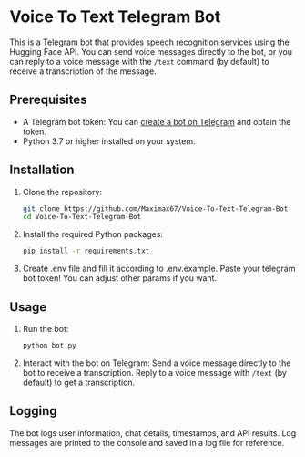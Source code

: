 # Voice To Text Telegram Bot

This is a Telegram bot that provides speech recognition services using the Hugging Face API. You can send voice messages directly to the bot, or you can reply to a voice message with the `/text` command (by default) to receive a transcription of the message.

## Prerequisites

- A Telegram bot token: You can [create a bot on Telegram](https://core.telegram.org/bots#how-do-i-create-a-bot) and obtain the token.
- Python 3.7 or higher installed on your system.

## Installation

1. Clone the repository:

   ```bash
   git clone https://github.com/Maximax67/Voice-To-Text-Telegram-Bot
   cd Voice-To-Text-Telegram-Bot
   ```

2. Install the required Python packages:

    ```bash
    pip install -r requirements.txt
    ```

3. Create .env file and fill it according to .env.example. Paste your telegram bot token! You can adjust other params if you want.

## Usage

1. Run the bot:

    ```bash
    python bot.py
    ```

2. Interact with the bot on Telegram: Send a voice message directly to the bot to receive a transcription. Reply to a voice message with `/text` (by default) to get a transcription.

## Logging

The bot logs user information, chat details, timestamps, and API results. Log messages are printed to the console and saved in a log file for reference.
